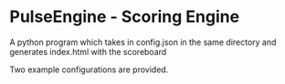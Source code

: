 # PulseEngine - Scoring Engine

A python program which takes in config.json in the same directory and generates index.html with the scoreboard

Two example configurations are provided.

